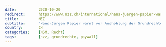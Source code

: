 ```yaml
---
date:          2020-10-20
redirect:      https://www.nzz.ch/international/hans-juergen-papier-warnt-vor-aushoehlung-der-grundrechte-ld.1582544
title:         NZZ
subtitle:      'Hans-Jürgen Papier warnt vor Aushöhlung der Grundrechte'
country:       CH
categories:    [MSM, Recht]
tags:          [nzz, grundrechte, paywall]
---
```

